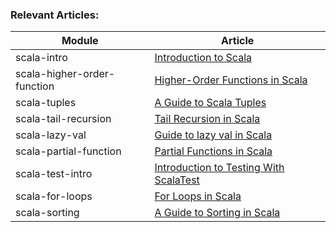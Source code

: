 ### Relevant Articles: 

Module | Article
--|--
scala-intro | [Introduction to Scala](https://www.baeldung.com/scala-intro)
scala-higher-order-function | [Higher-Order Functions in Scala](https://www.baeldung.com/scala/higher-order-functions)
scala-tuples | [A Guide to Scala Tuples](https://www.baeldung.com/scala/tuples)
scala-tail-recursion | [Tail Recursion in Scala](https://www.baeldung.com/scala/tail-recursion)
scala-lazy-val | [Guide to lazy val in Scala](https://www.baeldung.com/scala/lazy-val)
scala-partial-function | [Partial Functions in Scala](https://www.baeldung.com/scala/partial-functions)
scala-test-intro | [Introduction to Testing With ScalaTest](https://www.baeldung.com/scala/scalatest)
scala-for-loops | [For Loops in Scala](https://www.baeldung.com/scala/for-loops)
scala-sorting | [A Guide to Sorting in Scala](https://www.baeldung.com/scala/sorting)